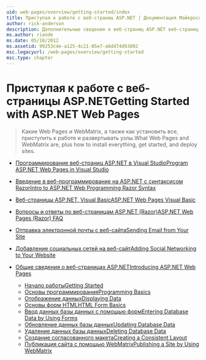```yaml
---
uid: web-pages/overview/getting-started/index
title: Приступая к работе с веб-страниц ASP.NET | Документация Майкрософт
author: rick-anderson
description: Дополнительные сведения о веб-страниц ASP.NET веб-страниц ASP.NET и новый синтаксис Razor обеспечивают быстрый и простой способ объединения серверного кода с HTML-t...
ms.author: riande
ms.date: 05/18/2012
ms.assetid: 99253c4e-a125-4c21-85e7-a6dd74d93892
msc.legacyurl: /web-pages/overview/getting-started
msc.type: chapter
---
```

<a name="getting-started-with-aspnet-web-pages"></a><span data-ttu-id="e2c2f-103">Приступая к работе с веб-страницы ASP.NET</span><span class="sxs-lookup"><span data-stu-id="e2c2f-103">Getting Started with ASP.NET Web Pages</span></span>
====================
> <span data-ttu-id="e2c2f-104">Какие Web Pages и WebMatrix, а также как установить все, приступить к работе и развертывать узлы.</span><span class="sxs-lookup"><span data-stu-id="e2c2f-104">What Web Pages and WebMatrix are, plus how to install everything, get started, and deploy sites.</span></span>


- [<span data-ttu-id="e2c2f-105">Программирование веб-страниц ASP.NET в Visual Studio</span><span class="sxs-lookup"><span data-stu-id="e2c2f-105">Program ASP.NET Web Pages in Visual Studio</span></span>](program-asp-net-web-pages-in-visual-studio.md)
- [<span data-ttu-id="e2c2f-106">Введение в веб-программирование на ASP.NET с синтаксисом Razor</span><span class="sxs-lookup"><span data-stu-id="e2c2f-106">Intro to ASP.NET Web Programming Razor Syntax</span></span>](introducing-razor-syntax-c.md)
- [<span data-ttu-id="e2c2f-107">Веб-страницы ASP.NET, Visual Basic</span><span class="sxs-lookup"><span data-stu-id="e2c2f-107">ASP.NET Web Pages Visual Basic</span></span>](introducing-razor-syntax-vb.md)
- [<span data-ttu-id="e2c2f-108">Вопросы и ответы по веб-страницам ASP.NET (Razor)</span><span class="sxs-lookup"><span data-stu-id="e2c2f-108">ASP.NET Web Pages (Razor) FAQ</span></span>](aspnet-web-pages-razor-faq.md)
- [<span data-ttu-id="e2c2f-109">Отправка электронной почты с веб-сайта</span><span class="sxs-lookup"><span data-stu-id="e2c2f-109">Sending Email from Your Site</span></span>](11-adding-email-to-your-web-site.md)
- [<span data-ttu-id="e2c2f-110">Добавление социальных сетей на веб-сайт</span><span class="sxs-lookup"><span data-stu-id="e2c2f-110">Adding Social Networking to Your Website</span></span>](13-adding-social-networking-to-your-web-site.md)
- [<span data-ttu-id="e2c2f-111">Общие сведения о веб-страницах ASP.NET</span><span class="sxs-lookup"><span data-stu-id="e2c2f-111">Introducing ASP.NET Web Pages</span></span>](introducing-aspnet-web-pages-2/index.md)

    - [<span data-ttu-id="e2c2f-112">Начало работы</span><span class="sxs-lookup"><span data-stu-id="e2c2f-112">Getting Started</span></span>](introducing-aspnet-web-pages-2/getting-started.md)
    - [<span data-ttu-id="e2c2f-113">Основы программирования</span><span class="sxs-lookup"><span data-stu-id="e2c2f-113">Programming Basics</span></span>](introducing-aspnet-web-pages-2/intro-to-web-pages-programming.md)
    - [<span data-ttu-id="e2c2f-114">Отображение данных</span><span class="sxs-lookup"><span data-stu-id="e2c2f-114">Displaying Data</span></span>](introducing-aspnet-web-pages-2/displaying-data.md)
    - [<span data-ttu-id="e2c2f-115">Основы форм HTML</span><span class="sxs-lookup"><span data-stu-id="e2c2f-115">HTML Form Basics</span></span>](introducing-aspnet-web-pages-2/form-basics.md)
    - [<span data-ttu-id="e2c2f-116">Ввод данных базы данных с помощью форм</span><span class="sxs-lookup"><span data-stu-id="e2c2f-116">Entering Database Data by Using Forms</span></span>](introducing-aspnet-web-pages-2/entering-data.md)
    - [<span data-ttu-id="e2c2f-117">Обновление данных базы данных</span><span class="sxs-lookup"><span data-stu-id="e2c2f-117">Updating Database Data</span></span>](introducing-aspnet-web-pages-2/updating-data.md)
    - [<span data-ttu-id="e2c2f-118">Удаление данных базы данных</span><span class="sxs-lookup"><span data-stu-id="e2c2f-118">Deleting Database Data</span></span>](introducing-aspnet-web-pages-2/deleting-data.md)
    - [<span data-ttu-id="e2c2f-119">Создание согласованного макета</span><span class="sxs-lookup"><span data-stu-id="e2c2f-119">Creating a Consistent Layout</span></span>](introducing-aspnet-web-pages-2/layouts.md)
    - [<span data-ttu-id="e2c2f-120">Публикация сайта с помощью WebMatrix</span><span class="sxs-lookup"><span data-stu-id="e2c2f-120">Publishing a Site by Using WebMatrix</span></span>](introducing-aspnet-web-pages-2/publishing.md)
